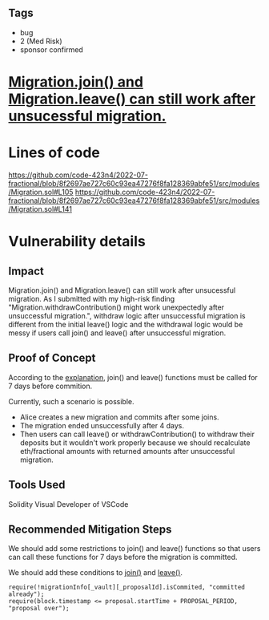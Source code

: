 ## Tags

- bug
- 2 (Med Risk)
- sponsor confirmed

# [Migration.join() and Migration.leave() can still work after unsucessful migration.](https://github.com/code-423n4/2022-07-fractional-findings/issues/250) 

# Lines of code

https://github.com/code-423n4/2022-07-fractional/blob/8f2697ae727c60c93ea47276f8fa128369abfe51/src/modules/Migration.sol#L105
https://github.com/code-423n4/2022-07-fractional/blob/8f2697ae727c60c93ea47276f8fa128369abfe51/src/modules/Migration.sol#L141


# Vulnerability details

## Impact
Migration.join() and Migration.leave() can still work after unsucessful migration.
As I submitted with my high-risk finding "Migration.withdrawContribution() might work unexpectedly after unsuccessful migration.", withdraw logic after unsuccessful migration is different from the initial leave() logic and the withdrawal logic would be messy if users call join() and leave() after unsuccessful migration.


## Proof of Concept
According to the [explanation](https://github.com/code-423n4/2022-07-fractional/blob/8f2697ae727c60c93ea47276f8fa128369abfe51/src/modules/Migration.sol#L23), join() and leave() functions must be called for 7 days before commition.

Currently, such a scenario is possible.

- Alice creates a new migration and commits after some joins.
- The migration ended unsuccessfully after 4 days.
- Then users can call leave() or withdrawContribution() to withdraw their deposits but it wouldn't work properly because we should recalculate eth/fractional amounts with returned amounts after unsuccessful migration.


## Tools Used
Solidity Visual Developer of VSCode


## Recommended Mitigation Steps
We should add some restrictions to join() and leave() functions so that users can call these functions for 7 days before the migration is committed.

We should add these conditions to [join()](https://github.com/code-423n4/2022-07-fractional/blob/8f2697ae727c60c93ea47276f8fa128369abfe51/src/modules/Migration.sol#L118) and [leave()](https://github.com/code-423n4/2022-07-fractional/blob/8f2697ae727c60c93ea47276f8fa128369abfe51/src/modules/Migration.sol#L150).

```
require(!migrationInfo[_vault][_proposalId].isCommited, "committed already");
require(block.timestamp <= proposal.startTime + PROPOSAL_PERIOD, "proposal over");
```

